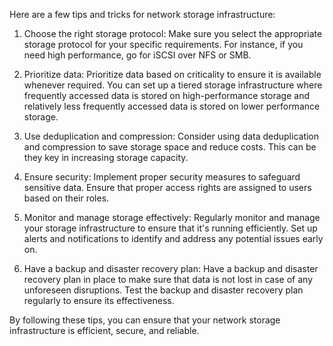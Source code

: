 Here are a few tips and tricks for network storage infrastructure:

1. Choose the right storage protocol: Make sure you select the appropriate storage protocol for your specific requirements. For instance, if you need high performance, go for iSCSI over NFS or SMB.

2. Prioritize data: Prioritize data based on criticality to ensure it is available whenever required. You can set up a tiered storage infrastructure where frequently accessed data is stored on high-performance storage and relatively less frequently accessed data is stored on lower performance storage.

3. Use deduplication and compression: Consider using data deduplication and compression to save storage space and reduce costs. This can be they key in increasing storage capacity.

4. Ensure security: Implement proper security measures to safeguard sensitive data. Ensure that proper access rights are assigned to users based on their roles.

5. Monitor and manage storage effectively: Regularly monitor and manage your storage infrastructure to ensure that it's running efficiently. Set up alerts and notifications to identify and address any potential issues early on.

6. Have a backup and disaster recovery plan: Have a backup and disaster recovery plan in place to make sure that data is not lost in case of any unforeseen disruptions. Test the backup and disaster recovery plan regularly to ensure its effectiveness.

By following these tips, you can ensure that your network storage infrastructure is efficient, secure, and reliable.
